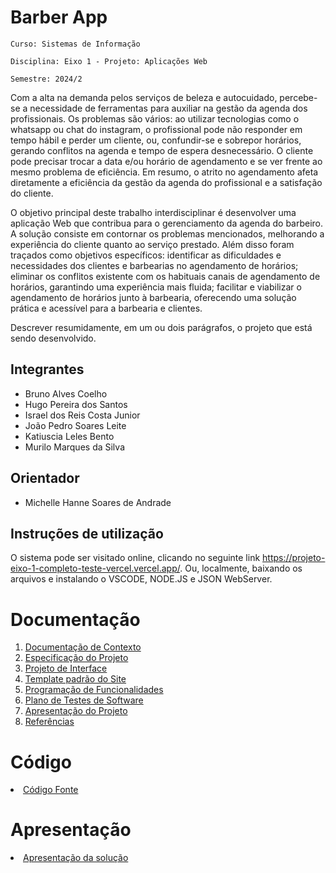 # Barber App

`Curso: Sistemas de Informação`

`Disciplina: Eixo 1 - Projeto: Aplicações Web`

`Semestre: 2024/2`

Com a alta na demanda pelos serviços de beleza e autocuidado, percebe-se a necessidade de ferramentas para auxiliar na gestão da agenda dos profissionais. Os problemas são vários: ao utilizar tecnologias como o whatsapp ou chat do instagram, o profissional pode não responder em tempo hábil e perder um cliente, ou, confundir-se e sobrepor horários, gerando conflitos na agenda e tempo de espera desnecessário. O cliente pode precisar trocar a data e/ou horário de agendamento e se ver frente ao mesmo problema de eficiência. Em resumo, o atrito no agendamento afeta diretamente a eficiência da gestão da agenda do profissional e a satisfação do cliente.

O objetivo principal deste trabalho interdisciplinar é desenvolver uma aplicação Web que contribua para o gerenciamento da agenda do barbeiro. A solução consiste em contornar os problemas mencionados, melhorando a experiência do cliente quanto ao serviço prestado. Além disso foram traçados como objetivos específicos: identificar as dificuldades e necessidades dos clientes e barbearias no agendamento de horários; eliminar os conflitos existente com os habituais canais de agendamento de horários, garantindo uma experiência mais fluida; facilitar e viabilizar o agendamento de horários junto à barbearia, oferecendo uma solução prática e acessível para a barbearia e clientes.

Descrever resumidamente, em um ou dois parágrafos, o projeto que está sendo desenvolvido.

## Integrantes

* Bruno Alves Coelho
* Hugo Pereira dos Santos
* Israel dos Reis Costa Junior
* João Pedro Soares Leite
* Katiuscia Leles Bento
* Murilo Marques da Silva

## Orientador

* Michelle Hanne Soares de Andrade

## Instruções de utilização

O sistema pode ser visitado online, clicando no seguinte link https://projeto-eixo-1-completo-teste-vercel.vercel.app/. Ou, localmente, baixando os arquivos e instalando o VSCODE, NODE.JS e JSON WebServer.

# Documentação

<ol>
<li><a href="docs/01-Documentação de Contexto.md"> Documentação de Contexto</a></li>
<li><a href="docs/02-Especificação do Projeto.md"> Especificação do Projeto</a></li>
<li><a href="docs/04-Projeto de Interface.md"> Projeto de Interface</a></li>
<li><a href="docs/06-Template padrão do Site.md"> Template padrão do Site</a></li>
<li><a href="docs/07-Programação de Funcionalidades.md"> Programação de Funcionalidades</a></li>
<li><a href="docs/08-Plano de Testes de Software.md"> Plano de Testes de Software</a></li>
<li><a href="docs/12-Apresentação do Projeto.md"> Apresentação do Projeto</a></li>
<li><a href="docs/13-Referências.md"> Referências</a></li>
</ol>

# Código

<li><a href="src/README.md"> Código Fonte</a></li>

# Apresentação

<li><a href="presentation/README.md"> Apresentação da solução</a></li>
